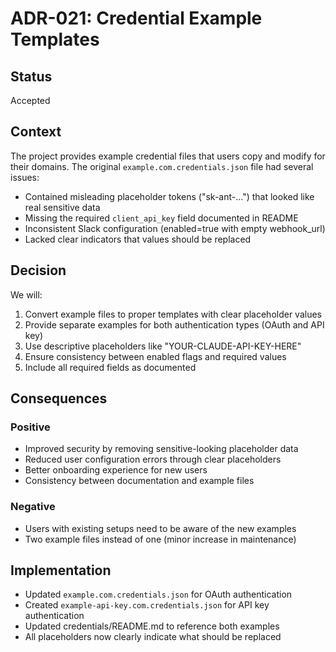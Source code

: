 # ADR-021: Credential Example Templates

## Status

Accepted

## Context

The project provides example credential files that users copy and modify for their domains. The original `example.com.credentials.json` file had several issues:

- Contained misleading placeholder tokens ("sk-ant-...") that looked like real sensitive data
- Missing the required `client_api_key` field documented in README
- Inconsistent Slack configuration (enabled=true with empty webhook_url)
- Lacked clear indicators that values should be replaced

## Decision

We will:

1. Convert example files to proper templates with clear placeholder values
2. Provide separate examples for both authentication types (OAuth and API key)
3. Use descriptive placeholders like "YOUR-CLAUDE-API-KEY-HERE"
4. Ensure consistency between enabled flags and required values
5. Include all required fields as documented

## Consequences

### Positive

- Improved security by removing sensitive-looking placeholder data
- Reduced user configuration errors through clear placeholders
- Better onboarding experience for new users
- Consistency between documentation and example files

### Negative

- Users with existing setups need to be aware of the new examples
- Two example files instead of one (minor increase in maintenance)

## Implementation

- Updated `example.com.credentials.json` for OAuth authentication
- Created `example-api-key.com.credentials.json` for API key authentication
- Updated credentials/README.md to reference both examples
- All placeholders now clearly indicate what should be replaced
